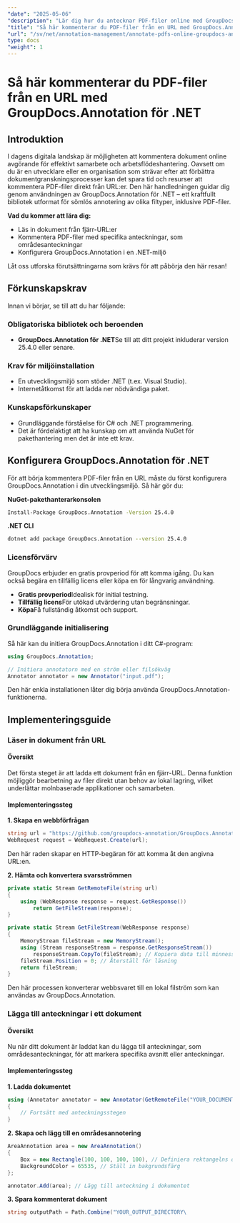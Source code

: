 ```yaml
---
"date": "2025-05-06"
"description": "Lär dig hur du antecknar PDF-filer online med GroupDocs.Annotation för .NET. Effektivisera dina dokumentgranskningsprocesser med effektiva anteckningstekniker."
"title": "Så här kommenterar du PDF-filer från en URL med GroupDocs.Annotation för .NET"
"url": "/sv/net/annotation-management/annotate-pdfs-online-groupdocs-annotation-net/"
type: docs
"weight": 1
---
```


# Så här kommenterar du PDF-filer från en URL med GroupDocs.Annotation för .NET

## Introduktion

I dagens digitala landskap är möjligheten att kommentera dokument online avgörande för effektivt samarbete och arbetsflödeshantering. Oavsett om du är en utvecklare eller en organisation som strävar efter att förbättra dokumentgranskningsprocesser kan det spara tid och resurser att kommentera PDF-filer direkt från URL:er. Den här handledningen guidar dig genom användningen av GroupDocs.Annotation för .NET – ett kraftfullt bibliotek utformat för sömlös annotering av olika filtyper, inklusive PDF-filer.

**Vad du kommer att lära dig:**
- Läs in dokument från fjärr-URL:er
- Kommentera PDF-filer med specifika anteckningar, som områdesanteckningar
- Konfigurera GroupDocs.Annotation i en .NET-miljö

Låt oss utforska förutsättningarna som krävs för att påbörja den här resan!

## Förkunskapskrav

Innan vi börjar, se till att du har följande:

### Obligatoriska bibliotek och beroenden
- **GroupDocs.Annotation för .NET**Se till att ditt projekt inkluderar version 25.4.0 eller senare.
  

### Krav för miljöinstallation
- En utvecklingsmiljö som stöder .NET (t.ex. Visual Studio).
- Internetåtkomst för att ladda ner nödvändiga paket.

### Kunskapsförkunskaper
- Grundläggande förståelse för C# och .NET programmering.
- Det är fördelaktigt att ha kunskap om att använda NuGet för pakethantering men det är inte ett krav.

## Konfigurera GroupDocs.Annotation för .NET

För att börja kommentera PDF-filer från en URL måste du först konfigurera GroupDocs.Annotation i din utvecklingsmiljö. Så här gör du:

**NuGet-pakethanterarkonsolen**

```bash
Install-Package GroupDocs.Annotation -Version 25.4.0
```

**\.NET CLI**

```bash
dotnet add package GroupDocs.Annotation --version 25.4.0
```

### Licensförvärv

GroupDocs erbjuder en gratis provperiod för att komma igång. Du kan också begära en tillfällig licens eller köpa en för långvarig användning.

- **Gratis provperiod**Idealisk för initial testning.
- **Tillfällig licens**För utökad utvärdering utan begränsningar.
- **Köpa**Få fullständig åtkomst och support.

### Grundläggande initialisering

Så här kan du initiera GroupDocs.Annotation i ditt C#-program:

```csharp
using GroupDocs.Annotation;

// Initiera annotatorn med en ström eller filsökväg
Annotator annotator = new Annotator("input.pdf");
```

Den här enkla installationen låter dig börja använda GroupDocs.Annotation-funktionerna.

## Implementeringsguide

### Läser in dokument från URL

#### Översikt

Det första steget är att ladda ett dokument från en fjärr-URL. Denna funktion möjliggör bearbetning av filer direkt utan behov av lokal lagring, vilket underlättar molnbaserade applikationer och samarbeten.

#### Implementeringssteg

**1. Skapa en webbförfrågan**

```csharp
string url = "https://github.com/groupdocs-annotation/GroupDocs.Annotation-for-.NET/blob/master/Examples/Resources/SampleFiles/input.pdf?raw=true";
WebRequest request = WebRequest.Create(url);
```

Den här raden skapar en HTTP-begäran för att komma åt den angivna URL:en.

**2. Hämta och konvertera svarsströmmen**

```csharp
private static Stream GetRemoteFile(string url)
{
    using (WebResponse response = request.GetResponse())
        return GetFileStream(response);
}

private static Stream GetFileStream(WebResponse response)
{
    MemoryStream fileStream = new MemoryStream();
    using (Stream responseStream = response.GetResponseStream())
        responseStream.CopyTo(fileStream); // Kopiera data till minnesströmmen
    fileStream.Position = 0; // Återställ för läsning
    return fileStream;
}
```

Den här processen konverterar webbsvaret till en lokal filström som kan användas av GroupDocs.Annotation.

### Lägga till anteckningar i ett dokument

#### Översikt

Nu när ditt dokument är laddat kan du lägga till anteckningar, som områdesanteckningar, för att markera specifika avsnitt eller anteckningar.

#### Implementeringssteg

**1. Ladda dokumentet**

```csharp
using (Annotator annotator = new Annotator(GetRemoteFile("YOUR_DOCUMENT_DIRECTORY/input.pdf")))
{
    // Fortsätt med anteckningsstegen
}
```

**2. Skapa och lägg till en områdesannotering**

```csharp
AreaAnnotation area = new AreaAnnotation()
{
    Box = new Rectangle(100, 100, 100, 100), // Definiera rektangelns dimensioner
    BackgroundColor = 65535, // Ställ in bakgrundsfärg
};

annotator.Add(area); // Lägg till anteckning i dokumentet
```

**3. Spara kommenterat dokument**

```csharp
string outputPath = Path.Combine("YOUR_OUTPUT_DIRECTORY\